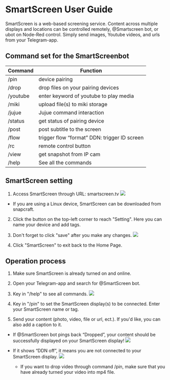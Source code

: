 # SmartScreen User Guide

SmartScreen is a web-based screening service.
Content across multiple displays and locations can be controlled remotely, @Smartscreen bot, or ubot on Node-Red control.
Simply send images, Youtube videos, and urls from your Telegram-app.


## Command set for the SmartScreenbot


| Command | Function | 
| -------- | -------- | 
|/pin | device pairing | 
|/drop|drop files on your pairing devices|
|/youtube|enter keyword of youtube to play media|
|/miki|upload file(s) to miki storage|
|/jujue|Jujue command interaction|
|/status|get status of pairing device|
|/post|post subtitle to the screen|
|/flow|trigger flow “format” DDN: trigger ID screen
|/rc| remote control button|
|/view| get snapshot from IP cam|
|/help| See all the commands|

## SmartScreen setting
1. Access SmartScreen through URL: smartscreen.tv
![](https://i.imgur.com/tIxNcIu.png)
* If you are using a Linux device, SmartScreen can be downloaded from snapcraft. 

2. Click the button on the top-left corner  to reach "Setting". Here you can name your device and add tags.

3. Don't forget to click "save" after you make any changes.
![](https://i.imgur.com/rZDwqYD.png)


4. Click "SmartScreen" to exit back to the Home Page.

## Operation process
1. Make sure SmartScreen is already turned on and online.
2. Open your Telegram-app and search for @SmartScreen bot.
3. Key in "/help" to see all commands.
![](https://i.imgur.com/yAfFu94.jpg)

4. Key in "/pin" to set the SmartScreen display(s) to be connected. Enter your SmartScreen name or tag. 

5. Send your content (photo, video, file or url, ect.). If you'd like, you can also add a caption to it. 
* If @SmartScreen bot pings back “Dropped”, your content should be successfully displayed on your SmartScreen display!
![](https://i.imgur.com/79dAUEf.jpg)


* If it shows “DDN off”, it means you are not connected to your SmartScreen display. 
![](https://i.imgur.com/9xzqiqJ.jpg)

  - If you want to drop video through command /pin, make sure that you have already turned your video into mp4 file.
